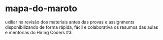 # mapa-do-maroto
uxiliar na revisão dos materiais antes das provas e assignments disponibilizando de forma rápida, fácil e colaborativa os resumos das aulas e mentorias do Hiring Coders #3.
